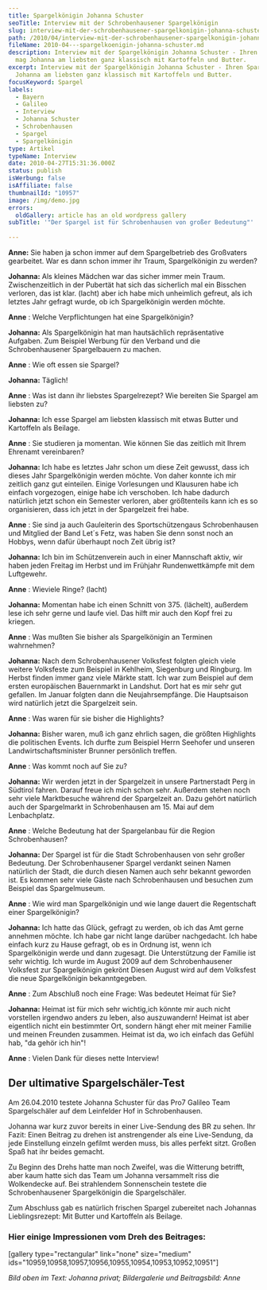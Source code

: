 ```yaml
---
title: Spargelkönigin Johanna Schuster
seoTitle: Interview mit der Schrobenhausener Spargelkönigin
slug: interview-mit-der-schrobenhausener-spargelkonigin-johanna-schuster
path: /2010/04/interview-mit-der-schrobenhausener-spargelkonigin-johanna-schuster/
fileName: 2010-04---spargelkoenigin-johanna-schuster.md
description: Interview mit der Spargelkönigin Johanna Schuster - Ihren Spargel
  mag Johanna am liebsten ganz klassisch mit Kartoffeln und Butter.
excerpt: Interview mit der Spargelkönigin Johanna Schuster - Ihren Spargel mag
  Johanna am liebsten ganz klassisch mit Kartoffeln und Butter.
focusKeyword: Spargel
labels:
  - Bayern
  - Galileo
  - Interview
  - Johanna Schuster
  - Schrobenhausen
  - Spargel
  - Spargelkönigin
type: Artikel
typeName: Interview
date: 2010-04-27T15:31:36.000Z
status: publish
isWerbung: false
isAffiliate: false
thumbnailId: "10957"
image: /img/demo.jpg
errors:
  oldGallery: article has an old wordpress gallery
subTitle: '"Der Spargel ist für Schrobenhausen von großer Bedeutung"'
  
---
```


**Anne:** Sie haben ja schon immer auf dem Spargelbetrieb des Großvaters
gearbeitet. War es dann schon immer ihr Traum, Spargelkönigin zu werden?

**Johanna:** Als kleines Mädchen war das sicher immer mein Traum.
Zwischenzeitlich in der Pubertät hat sich das sicherlich mal ein Bisschen
verloren, das ist klar. (lacht) aber ich habe mich unheimlich gefreut, als ich
letztes Jahr gefragt wurde, ob ich Spargelkönigin werden möchte.

**Anne** : Welche Verpflichtungen hat eine Spargelkönigin?

**Johanna:** Als Spargelkönigin hat man hautsächlich repräsentative Aufgaben.
Zum Beispiel Werbung für den Verband und die Schrobenhausener Spargelbauern zu
machen.

**Anne** : Wie oft essen sie Spargel?

**Johanna:** Täglich!

**Anne** : Was ist dann ihr liebstes Spargelrezept? Wie bereiten Sie Spargel am
liebsten zu?

**Johanna:** Ich esse Spargel am liebsten klassisch mit etwas Butter und
Kartoffeln als Beilage.

**Anne** : Sie studieren ja momentan. Wie können Sie das zeitlich mit Ihrem
Ehrenamt vereinbaren?

**Johanna:** Ich habe es letztes Jahr schon um diese Zeit gewusst, dass ich
dieses Jahr Spargelkönigin werden möchte. Von daher konnte ich mir zeitlich ganz
gut einteilen. Einige Vorlesungen und Klausuren habe ich einfach vorgezogen,
einige habe ich verschoben. Ich habe dadurch natürlich jetzt schon ein Semester
verloren, aber größtenteils kann ich es so organisieren, dass ich jetzt in der
Spargelzeit frei habe.

**Anne** : Sie sind ja auch Gauleiterin des Sportschützengaus Schrobenhausen und
Mitglied der Band Let´s Fetz, was haben Sie denn sonst noch an Hobbys, wenn
dafür überhaupt noch Zeit übrig ist?

**Johanna:** Ich bin im Schützenverein auch in einer Mannschaft aktiv, wir haben
jeden Freitag im Herbst und im Frühjahr Rundenwettkämpfe mit dem Luftgewehr.

**Anne** : Wieviele Ringe? (lacht)

**Johanna:** Momentan habe ich einen Schnitt von 375. (lächelt), außerdem lese
ich sehr gerne und laufe viel. Das hilft mir auch den Kopf frei zu kriegen.

**Anne** : Was mußten Sie bisher als Spargelkönigin an Terminen wahrnehmen?

**Johanna:** Nach dem Schrobenhausener Volksfest folgten gleich viele weitere
Volksfeste zum Beispiel in Kehlheim, Siegenburg und Ringburg. Im Herbst finden
immer ganz viele Märkte statt. Ich war zum Beispiel auf dem ersten europäischen
Bauernmarkt in Landshut. Dort hat es mir sehr gut gefallen. Im Januar folgten
dann die Neujahrsempfänge. Die Hauptsaison wird natürlich jetzt die Spargelzeit
sein.

**Anne** : Was waren für sie bisher die Highlights?

**Johanna:** Bisher waren, muß ich ganz ehrlich sagen, die größten Highlights
die politischen Events. Ich durfte zum Beispiel Herrn Seehofer und unseren
Landwirtschaftsminister Brunner persönlich treffen.

**Anne** : Was kommt noch auf Sie zu?

**Johanna:** Wir werden jetzt in der Spargelzeit in unsere Partnerstadt Perg in
Südtirol fahren. Darauf freue ich mich schon sehr. Außerdem stehen noch sehr
viele Marktbesuche während der Spargelzeit an. Dazu gehört natürlich auch der
Spargelmarkt in Schrobenhausen am 15. Mai auf dem Lenbachplatz.

**Anne** : Welche Bedeutung hat der Spargelanbau für die Region Schrobenhausen?

**Johanna:** Der Spargel ist für die Stadt Schrobenhausen von sehr großer
Bedeutung. Der Schrobenhausener Spargel verdankt seinen Namen natürlich der
Stadt, die durch diesen Namen auch sehr bekannt geworden ist. Es kommen sehr
viele Gäste nach Schrobenhausen und besuchen zum Beispiel das Spargelmuseum.

**Anne** : Wie wird man Spargelkönigin und wie lange dauert die Regentschaft
einer Spargelkönigin?

**Johanna:** Ich hatte das Glück, gefragt zu werden, ob ich das Amt gerne
annehmen möchte. Ich habe gar nicht lange darüber nachgedacht. Ich habe einfach
kurz zu Hause gefragt, ob es in Ordnung ist, wenn ich Spargelkönigin werde und
dann zugesagt. Die Unterstützung der Familie ist sehr wichtig. Ich wurde im
August 2009 auf dem Schrobenhausener Volksfest zur Spargelkönigin gekrönt Diesen
August wird auf dem Volksfest die neue Spargelkönigin bekanntgegeben.

**Anne** : Zum Abschluß noch eine Frage: Was bedeutet Heimat für Sie?

**Johanna:** Heimat ist für mich sehr wichtig,ich könnte mir auch nicht
vorstellen irgendwo anders zu leben, also auszuwandern! Heimat ist aber
eigentlich nicht ein bestimmter Ort, sondern hängt eher mit meiner Familie und
meinen Freunden zusammen. Heimat ist da, wo ich einfach das Gefühl hab, "da
gehör ich hin"!

**Anne** : Vielen Dank für dieses nette Interview!

## Der ultimative Spargelschäler-Test

Am 26.04.2010 testete Johanna Schuster für das Pro7 Galileo Team Spargelschäler
auf dem Leinfelder Hof in Schrobenhausen.

Johanna war kurz zuvor bereits in einer Live-Sendung des BR zu sehen. Ihr Fazit:
Einen Beitrag zu drehen ist anstrengender als eine Live-Sendung, da jede
Einstellung einzeln gefilmt werden muss, bis alles perfekt sitzt. Großen Spaß
hat ihr beides gemacht.

Zu Beginn des Drehs hatte man noch Zweifel, was die Witterung betrifft, aber
kaum hatte sich das Team um Johanna versammelt riss die Wolkendecke auf. Bei
strahlendem Sonnenschein testete die Schrobenhausener Spargelkönigin die
Spargelschäler.

Zum Abschluss gab es natürlich frischen Spargel zubereitet nach Johannas
Lieblingsrezept: Mit Butter und Kartoffeln als Beilage.

### Hier einige Impressionen vom Dreh des Beitrages:

[gallery type="rectangular" link="none" size="medium"
ids="10959,10958,10957,10956,10955,10954,10953,10952,10951"]

_Bild oben im Text: Johanna privat; Bildergalerie und Beitragsbild: Anne_

  